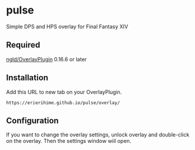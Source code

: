 # pulse
Simple DPS and HPS overlay for Final Fantasy XIV

## Required
[ngld/OverlayPlugin](https://github.com/ngld/OverlayPlugin) 0.16.6 or later

## Installation
Add this URL to new tab on your OverlayPlugin.

`https://erierihime.github.io/pulse/overlay/`

## Configuration
If you want to change the overlay settings, unlock overlay and double-click on the overlay. Then the settings window wiil open.